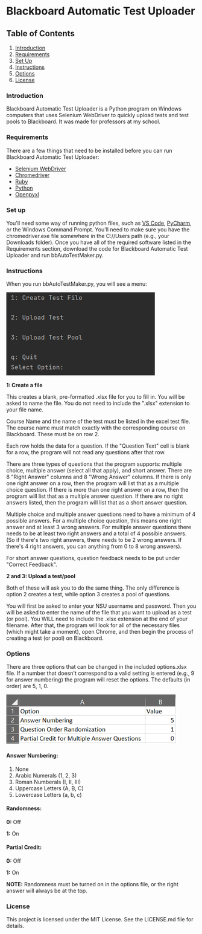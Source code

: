 # Blackboard Automatic Test Uploader
## Table of Contents
1. [Introduction](#Introduction)
2. [Requirements](#Requirements)
3. [Set Up](#Set-up)
4. [Instructions](#Instructions)
5. [Options](#Options)
6. [License](#License)

### Introduction

Blackboard Automatic Test Uploader is a Python program on Windows computers that uses Selenium WebDriver to quickly upload tests and test pools to Blackboard. It was made for professors at my school.


### Requirements

There are a few things that need to be installed before you can run Blackboard Automatic Test Uploader:

* [Selenium WebDriver](https://www.geeksforgeeks.org/how-to-install-selenium-in-python/)
* [Chromedriver](https://sites.google.com/a/chromium.org/chromedriver/downloads)
* [Ruby](https://rubyinstaller.org/)
* [Python](https://www.python.org/downloads/)
* [Openpyxl](https://openpyxl.readthedocs.io/en/stable/#installation)

### Set up

You'll need some way of running python files, such as [VS Code](https://code.visualstudio.com/download), [PyCharm](https://www.jetbrains.com/pycharm/download/#section=windows), or the Windows Command Prompt. You'll need to make sure you have the chromedriver.exe file somewhere in the C://Users path (e.g., your Downloads folder). Once you have all of the required software listed in the Requirements section, download the code for Blackboard Automatic Test Uploader and run bbAutoTestMaker.py.


### Instructions

When you run bbAutoTestMaker.py, you will see a menu:

![menu](https://github.com/Evan-Sowards/BlackBoardTestMaker/blob/a34343ba2b69f01b7c2d528aeab5686d572e327b/pics/menu.PNG?raw=true)



**1: Create a file**

This creates a blank, pre-formatted .xlsx file for you to fill in. You will be asked to name the file. You do not need to include the ".xlsx" extension to your file name.

Course Name and the name of the test must be listed in the excel test file. The course name must match exactly with the corresponding course on Blackboard. These must be on row 2.

Each row holds the data for a question. If the "Question Text" cell is blank for a row, the program will not read any questions after that row.

There are three types of questions that the program supports: multiple choice, multiple answer (select all that apply), and short answer. There are 8 "Right Answer" columns and 8 "Wrong Answer" columns. If there is only one right answer on a row, then the program will list that as a multiple choice question. If there is more than one right answer on a row, then the program will list that as a multiple answer question. If there are no right answers listed, then the program will list that as a short answer question.

Multiple choice and multiple answer questions need to have a minimum of 4 possible answers. For a multiple choice question, this means one right answer and at least 3 wrong answers. For multiple answer questions there needs to be at least two right answers and a total of 4 possible answers. (So if there's two right answers, there needs to be 2 wrong answers. If there's 4 right answers, you can anything from 0 to 8 wrong answers).

For short answer questions, question feedback needs to be put under "Correct Feedback".

**2 and 3: Upload a test/pool**

Both of these will ask you to do the same thing. The only difference is option 2 creates a test, while option 3 creates a pool of questions.

You will first be asked to enter your NSU username and password. Then you will be asked to enter the name of the file that you want to upload as a test (or pool). You WILL need to include the .xlsx extension at the end of your filename. After that, the program will look for all of the necessary files (which might take a moment), open Chrome, and then begin the process of creating a test (or pool) on Blackboard.


### Options

There are three options that can be changed in the included options.xlsx file. If a number that doesn't correspond to a valid setting is entered (e.g., 9 for answer numbering) the program will reset the options. The defaults (in order) are 5, 1, 0.

![options](https://github.com/Evan-Sowards/BlackBoardTestMaker/blob/34918a85628fa41bb5fffd920a4e1bbf0e50902c/pics/options.PNG?raw=true)

#### Answer Numbering:

1. None
2. Arabic Numerals (1, 2, 3)
3. Roman Numberals (I, II, III)
4. Uppercase Letters (A, B, C)
5. Lowercase Letters (a, b, c)

#### Randomness:

  **0:** Off
  
  **1:** On

#### Partial Credit:

  **0:** Off

  **1:** On


**NOTE:** Randomness must be turned on in the options file, or the right answer will always be at the top.


### License

This project is licensed under the MIT License. See the LICENSE.md file for details.
